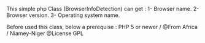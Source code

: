 This simple php Class  (BrowserInfoDetection) can get :
1- Browser name. 
2- Browser version. 
3- Operating system name.

Before used this class, below a prerequise : PHP 5 or newer / @From Africa / Niamey-Niger @License GPL
